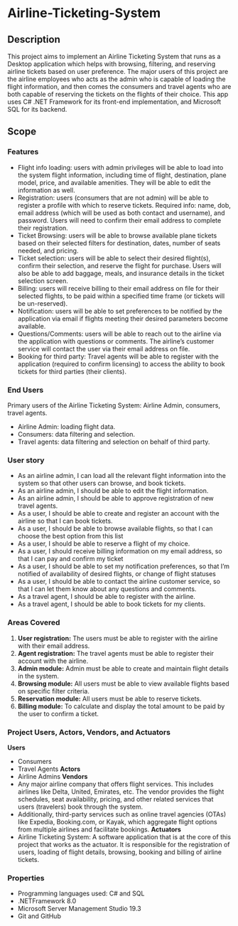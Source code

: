 # Airline-Ticketing-System

## Description
This project aims to implement an Airline Ticketing System that runs as a Desktop application which helps with browsing, filtering, and reserving airline tickets based on user preference. The major users of this project are the airline employees who acts as the admin who is capable of loading the flight information, and then comes the consumers and travel agents who are both capable of reserving the tickets on the flights of their choice. This app uses C# .NET Framework for its front-end implementation, and Microsoft SQL for its backend.

## Scope

### Features
- Flight info loading: users with admin privileges will be able to load into the system flight information, including time of flight, destination, plane model, price, and available amenities. They will be able to edit the information as well.
- Registration: users (consumers that are not admin) will be able to register a profile with which to reserve tickets. Required info: name, dob, email address (which will be used as both contact and username), and password. Users will need to confirm their email address to complete their registration.
- Ticket Browsing: users will be able to browse available plane tickets based on their selected filters for destination, dates, number of seats needed, and pricing.
- Ticket selection: users will be able to select their desired flight(s), confirm their selection, and reserve the flight for purchase. Users will also be able to add baggage, meals, and insurance details in the ticket selection screen.
- Billing: users will receive billing to their email address on file for their selected flights, to be paid within a specified time frame (or tickets will be un-reserved).
- Notification: users will be able to set preferences to be notified by the application via email if flights meeting their desired parameters become available.
- Questions/Comments: users will be able to reach out to the airline via the application with questions or comments. The airline’s customer service will contact the user via their email address on file.
- Booking for third party: Travel agents will be able to register with the application (required to confirm licensing) to access the ability to book tickets for third parties (their clients).

### End Users
Primary users of the Airline Ticketing System: Airline Admin, consumers, travel agents.
- Airline Admin: loading flight data. 
- Consumers: data filtering and selection. 
- Travel agents: data filtering and selection on behalf of third party.

### User story
- As an airline admin, I can load all the relevant flight information into the system so that other users can browse, and book tickets.
- As an airline admin, I should be able to edit the flight information.
- As an airline admin, I should be able to approve registration of new travel agents.
- As a user, I should be able to create and register an account with the airline so that I can book tickets.
- As a user, I should be able to browse available flights, so that I can choose the best option from this list
- As a user, I should be able to reserve a flight of my choice.
- As a user, I should receive billing information on my email address, so that I can pay and confirm my ticket
- As a user, I should be able to set my notification preferences, so that I’m notified of availability of desired flights, or change of flight statuses
- As a user, I should be able to contact the airline customer service, so that I can let them know about any questions and comments.
- As a travel agent, I should be able to register with the airline.
- As a travel agent, I should be able to book tickets for my clients.

### Areas Covered
1. **User registration:** The users must be able to register with the airline with their email address.  
2. **Agent registration:** The travel agents must be able to register their account with the airline.  
3. **Admin module:** Admin must be able to create and maintain flight details in the system.  
4. **Browsing module:** All users must be able to view available flights based on specific filter criteria.  
5. **Reservation module:** All users must be able to reserve tickets.  
6. **Billing module:** To calculate and display the total amount to be paid by the user to confirm a ticket.  

### Project Users, Actors, Vendors, and Actuators
**Users**
- Consumers
- Travel Agents
**Actors**
- Airline Admins
**Vendors**
- Any major airline company that offers flight services. This includes airlines like Delta, United, Emirates, etc. The vendor provides the flight schedules, seat availability, pricing, and other related services that users (travelers) book through the system.
- Additionally, third-party services such as online travel agencies (OTAs) like Expedia, Booking.com, or Kayak, which aggregate flight options from multiple airlines and facilitate bookings.
**Actuators**
- Airline Ticketing System: A software application that is at the core of this project that works as the actuator. It is responsible for the registration of users, loading of flight details, browsing, booking and billing of airline tickets.

### Properties
- Programming languages used: C# and SQL
- .NETFramework 8.0
- Microsoft Server Management Studio 19.3
- Git and GitHub

